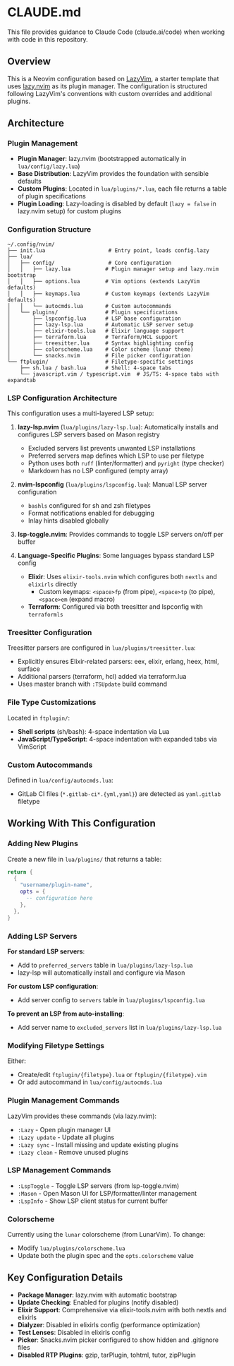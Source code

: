# CLAUDE.md

This file provides guidance to Claude Code (claude.ai/code) when working with code in this repository.

## Overview

This is a Neovim configuration based on [LazyVim](https://lazyvim.github.io/), a starter template that uses [lazy.nvim](https://github.com/folke/lazy.nvim) as its plugin manager. The configuration is structured following LazyVim's conventions with custom overrides and additional plugins.

## Architecture

### Plugin Management

- **Plugin Manager**: lazy.nvim (bootstrapped automatically in `lua/config/lazy.lua`)
- **Base Distribution**: LazyVim provides the foundation with sensible defaults
- **Custom Plugins**: Located in `lua/plugins/*.lua`, each file returns a table of plugin specifications
- **Plugin Loading**: Lazy-loading is disabled by default (`lazy = false` in lazy.nvim setup) for custom plugins

### Configuration Structure

```
~/.config/nvim/
├── init.lua                    # Entry point, loads config.lazy
├── lua/
│   ├── config/                 # Core configuration
│   │   ├── lazy.lua           # Plugin manager setup and lazy.nvim bootstrap
│   │   ├── options.lua        # Vim options (extends LazyVim defaults)
│   │   ├── keymaps.lua        # Custom keymaps (extends LazyVim defaults)
│   │   └── autocmds.lua       # Custom autocommands
│   └── plugins/               # Plugin specifications
│       ├── lspconfig.lua      # LSP base configuration
│       ├── lazy-lsp.lua       # Automatic LSP server setup
│       ├── elixir-tools.lua   # Elixir language support
│       ├── terraform.lua      # Terraform/HCL support
│       ├── treesitter.lua     # Syntax highlighting config
│       ├── colorscheme.lua    # Color scheme (lunar theme)
│       └── snacks.nvim        # File picker configuration
└── ftplugin/                  # Filetype-specific settings
    ├── sh.lua / bash.lua      # Shell: 4-space tabs
    └── javascript.vim / typescript.vim  # JS/TS: 4-space tabs with expandtab
```

### LSP Configuration Architecture

This configuration uses a multi-layered LSP setup:

1. **lazy-lsp.nvim** (`lua/plugins/lazy-lsp.lua`): Automatically installs and configures LSP servers based on Mason registry
   - Excluded servers list prevents unwanted LSP installations
   - Preferred servers map defines which LSP to use per filetype
   - Python uses both `ruff` (linter/formatter) and `pyright` (type checker)
   - Markdown has no LSP configured (empty array)

2. **nvim-lspconfig** (`lua/plugins/lspconfig.lua`): Manual LSP server configuration
   - `bashls` configured for sh and zsh filetypes
   - Format notifications enabled for debugging
   - Inlay hints disabled globally

3. **lsp-toggle.nvim**: Provides commands to toggle LSP servers on/off per buffer

4. **Language-Specific Plugins**: Some languages bypass standard LSP config
   - **Elixir**: Uses `elixir-tools.nvim` which configures both `nextls` and `elixirls` directly
     - Custom keymaps: `<space>fp` (from pipe), `<space>tp` (to pipe), `<space>em` (expand macro)
   - **Terraform**: Configured via both treesitter and lspconfig with `terraformls`

### Treesitter Configuration

Treesitter parsers are configured in `lua/plugins/treesitter.lua`:
- Explicitly ensures Elixir-related parsers: eex, elixir, erlang, heex, html, surface
- Additional parsers (terraform, hcl) added via terraform.lua
- Uses master branch with `:TSUpdate` build command

### File Type Customizations

Located in `ftplugin/`:
- **Shell scripts** (sh/bash): 4-space indentation via Lua
- **JavaScript/TypeScript**: 4-space indentation with expanded tabs via VimScript

### Custom Autocommands

Defined in `lua/config/autocmds.lua`:
- GitLab CI files (`*.gitlab-ci*.{yml,yaml}`) are detected as `yaml.gitlab` filetype

## Working With This Configuration

### Adding New Plugins

Create a new file in `lua/plugins/` that returns a table:

```lua
return {
  {
    "username/plugin-name",
    opts = {
      -- configuration here
    },
  },
}
```

### Adding LSP Servers

**For standard LSP servers**:
- Add to `preferred_servers` table in `lua/plugins/lazy-lsp.lua`
- lazy-lsp will automatically install and configure via Mason

**For custom LSP configuration**:
- Add server config to `servers` table in `lua/plugins/lspconfig.lua`

**To prevent an LSP from auto-installing**:
- Add server name to `excluded_servers` list in `lua/plugins/lazy-lsp.lua`

### Modifying Filetype Settings

Either:
- Create/edit `ftplugin/{filetype}.lua` or `ftplugin/{filetype}.vim`
- Or add autocommand in `lua/config/autocmds.lua`

### Plugin Management Commands

LazyVim provides these commands (via lazy.nvim):
- `:Lazy` - Open plugin manager UI
- `:Lazy update` - Update all plugins
- `:Lazy sync` - Install missing and update existing plugins
- `:Lazy clean` - Remove unused plugins

### LSP Management Commands

- `:LspToggle` - Toggle LSP servers (from lsp-toggle.nvim)
- `:Mason` - Open Mason UI for LSP/formatter/linter management
- `:LspInfo` - Show LSP client status for current buffer

### Colorscheme

Currently using the `lunar` colorscheme (from LunarVim). To change:
- Modify `lua/plugins/colorscheme.lua`
- Update both the plugin spec and the `opts.colorscheme` value

## Key Configuration Details

- **Package Manager**: lazy.nvim with automatic bootstrap
- **Update Checking**: Enabled for plugins (notify disabled)
- **Elixir Support**: Comprehensive via elixir-tools.nvim with both nextls and elixirls
- **Dialyzer**: Disabled in elixirls config (performance optimization)
- **Test Lenses**: Disabled in elixirls config
- **Picker**: Snacks.nvim picker configured to show hidden and .gitignore files
- **Disabled RTP Plugins**: gzip, tarPlugin, tohtml, tutor, zipPlugin
